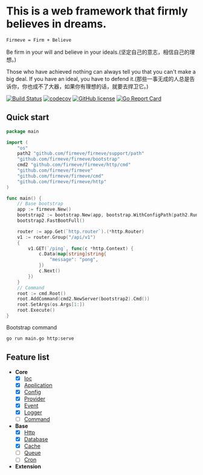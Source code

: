 # This is a web framework that firmly believes in dreams.

```
Firmeve = Firm + Believe
``` 

Be firm in your will and believe in your ideals.(坚定自己的意志，相信自己的理想。)

Those who have achieved nothing can always tell you that you can't make a big deal. If you have an ideal, you have to defend it.(那些一事无成的人总是告诉你，你也成不了大器，如果你有理想的话，就要去捍卫它。)


[![Build Status](https://travis-ci.com/firmeve/firmeve.svg?branch=develop)](https://travis-ci.com/firmeve/firmeve)
[![codecov](https://codecov.io/gh/firmeve/firmeve/branch/develop/graph/badge.svg)](https://codecov.io/gh/firmeve/firmeve)
[![GitHub license](https://img.shields.io/github/license/firmeve/firmeve.svg)](https://github.com/firmeve/firmeve/blob/master/LICENSE)
[![Go Report Card](https://goreportcard.com/badge/github.com/firmeve/firmeve)](https://goreportcard.com/report/github.com/firmeve/firmeve)

## Quick start
```go
package main

import (
	"os"
	path2 "github.com/firmeve/firmeve/support/path"
	"github.com/firmeve/firmeve/bootstrap"
	cmd2 "github.com/firmeve/firmeve/http/cmd"
	"github.com/firmeve/firmeve"
	"github.com/firmeve/firmeve/cmd"
	"github.com/firmeve/firmeve/http"
)

func main() {
	// Base bootstrap
	app := firmeve.New()
	bootstrap2 := bootstrap.New(app, bootstrap.WithConfigPath(path2.RunRelative(`../../testdata/config`)))
	bootstrap2.FastBootFull()

    router := app.Get(`http.router`).(*http.Router)
	v1 := router.Group("/api/v1")
	{
		v1.GET(`/ping`, func(c *http.Context) {
			c.Data(map[string]string{
				"message": "pong",
			})
			c.Next()
		})
	}
	// Command
	root := cmd.Root()
	root.AddCommand(cmd2.NewServer(bootstrap2).Cmd())
	root.SetArgs(os.Args[1:])
	root.Execute()
}
```

Bootstrap command

```bash
go run main.go http:serve
```


## Feature list
- **Core**
    - [x] [Ioc](./docs/zh-CN/container.md)
    - [x] [Application](./docs/zh-CN/app.md)
    - [x] [Config](./docs/zh-CN/config.md)
    - [x] [Provider](./docs/zh-CN/provider.md)
    - [x] [Event](./docs/zh-CN/event.md)
    - [x] [Logger](./docs/zh-CN/logger.md)
    - [ ] [Command](./docs/zh-CN/command.md)
- **Base**
    - [x] [Http](./docs/zh-CN/http.md)
    - [x] [Database](./docs/zh-CN/databases.md)
    - [x] [Cache](./docs/zh-CN/cache.md)
    - [ ] [Queue](./docs/zh-CN/queue.md)
    - [ ] [Cron](./docs/zh-CN/cron.md)
- **Extension**
